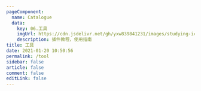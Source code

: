 ```yaml
---
pageComponent: 
  name: Catalogue
  data: 
    key: 06.工具
    imgUrl: https://cdn.jsdelivr.net/gh/yxw839841231/images/studying-icu/20210120112441.png
    description: 插件教程，使用指南
title: 工具
date: 2021-01-20 10:50:56
permalink: /tool
sidebar: false
article: false
comment: false
editLink: false
---
```

